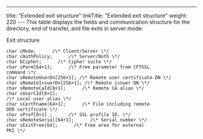 ---
title: "Extended exit structure"
linkTitle: "Extended exit structure"
weight: 220
--- This table displays the fields and communication structure for the
directory, end of transfer, and file exits in server mode:

Exit structure

```
char cMode;      /\* Client/Server \*/
char cAuthPolicy;      /\* Server/Both \*/
char bCipher;      /\* Cipher suite \*/
char sParm[64+1];      /\* Free parameter from CFTSSL
command \*/
char sRemoteUserDn[256+1]; /\* Remote user certificate DN \*/
char sRemoteIssuerDn[256+1]; /\* Remote issuer DN \*/
char sRemoteCaId[8+1];      /\* Remote CA alias \*/
char sUserCId[8+1];           
/\* Local user alias \*/
char sCertFname[64+1];      /\* File including remote
DER certificate \*/
char sProf[8+1] ;      /\* SSL profile ID. \*/
char sRemoteSerial[64+1];      /\* Serial number \*/
char zExitFree[64];      /\* Free area for external
PKI \*/
```
